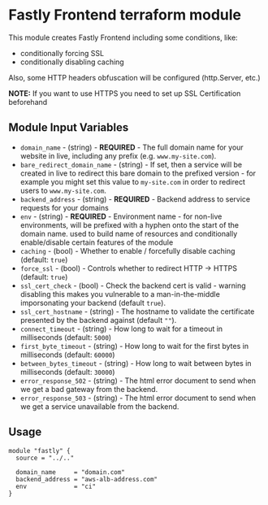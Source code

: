 Fastly Frontend terraform module
================================

This module creates Fastly Frontend including some conditions, like:
- conditionally forcing SSL
- conditionally disabling caching

Also, some HTTP headers obfuscation will be configured (http.Server, etc.)

**NOTE:** If you want to use HTTPS you need to set up SSL Certification beforehand

Module Input Variables
----------------------

- `domain_name` - (string) - **REQUIRED** - The full domain name for your website in live, including any prefix (e.g. `www.my-site.com`).
- `bare_redirect_domain_name` - (string) - If set, then a service will be created in live to redirect this bare domain to the prefixed version - for example you might set this value to `my-site.com` in order to redirect users to `www.my-site.com`.
- `backend_address` - (string) - **REQUIRED** - Backend address to service requests for your domains
- `env` - (string) - **REQUIRED** - Environment name - for non-live environments, will be prefixed with a hyphen onto the start of the domain name. used to build name of resources and conditionally enable/disable certain features of the module
- `caching` - (bool) - Whether to enable / forcefully disable caching (default: `true`)
- `force_ssl` - (bool) - Controls whether to redirect HTTP -> HTTPS (default: `true`)
- `ssl_cert_check` - (bool) - Check the backend cert is valid - warning disabling this makes you vulnerable to a man-in-the-middle imporsonating your backend (default `true`).
- `ssl_cert_hostname` - (string) - The hostname to validate the certificate presented by the backend against (default `""`).
- `connect_timeout` - (string) - How long to wait for a timeout in milliseconds (default: `5000`)
- `first_byte_timeout` - (string) - How long to wait for the first bytes in milliseconds (default: `60000`)
- `between_bytes_timeout` - (string) - How long to wait between bytes in milliseconds (default: `30000`)
- `error_response_502` - (string) - The html error document to send when we get a bad gateway from the backend.
- `error_response_503` - (string) - The html error document to send when we get a service unavailable from the backend.

Usage
-----

```hcl
module "fastly" {
  source = "../.."

  domain_name     = "domain.com"
  backend_address = "aws-alb-address.com"
  env             = "ci"
}
```
